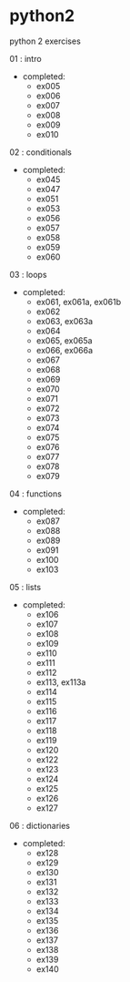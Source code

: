 # python2
python 2 exercises

01 : intro
- completed:
  - ex005
  - ex006
  - ex007
  - ex008
  - ex009
  - ex010

02 : conditionals
- completed:
  - ex045
  - ex047
  - ex051
  - ex053
  - ex056
  - ex057
  - ex058
  - ex059
  - ex060

03 : loops
- completed:
  - ex061, ex061a, ex061b
  - ex062
  - ex063, ex063a
  - ex064
  - ex065, ex065a
  - ex066, ex066a
  - ex067
  - ex068
  - ex069
  - ex070
  - ex071
  - ex072
  - ex073
  - ex074
  - ex075
  - ex076
  - ex077
  - ex078
  - ex079

04 : functions
- completed:
  - ex087
  - ex088
  - ex089
  - ex091
  - ex100
  - ex103

05 : lists
- completed:
  - ex106
  - ex107
  - ex108
  - ex109
  - ex110
  - ex111
  - ex112
  - ex113, ex113a
  - ex114
  - ex115
  - ex116
  - ex117
  - ex118
  - ex119
  - ex120
  - ex122
  - ex123
  - ex124
  - ex125
  - ex126
  - ex127

06 : dictionaries
- completed:
  - ex128
  - ex129
  - ex130
  - ex131
  - ex132
  - ex133
  - ex134
  - ex135
  - ex136
  - ex137
  - ex138
  - ex139
  - ex140
